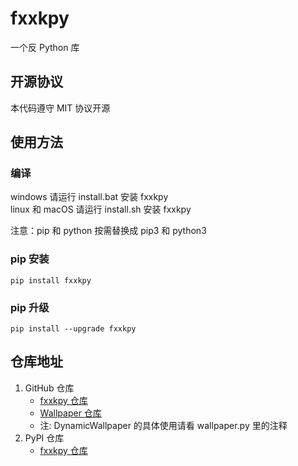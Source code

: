 # fxxkpy
一个反 Python 库

## 开源协议
本代码遵守 MIT 协议开源

## 使用方法
### 编译
windows 请运行 install.bat 安装 fxxkpy<br>
linux 和 macOS 请运行 install.sh 安装 fxxkpy

注意：pip 和 python 按需替换成 pip3 和 python3

### pip 安装
```
pip install fxxkpy
```

### pip 升级
```
pip install --upgrade fxxkpy
```

## 仓库地址
1. GitHub 仓库
    - [fxxkpy 仓库](https://github.com/SupJoN/fxxkpy)<br>
    - [Wallpaper 仓库](https://github.com/SupJoN/wallpaper)
    - 注: DynamicWallpaper 的具体使用请看 wallpaper.py 里的注释
2. PyPI 仓库
    - [fxxkpy 仓库](https://pypi.org/project/fxxkpy/)
